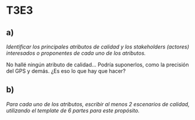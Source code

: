 # T3E3

## a)

_Identificar los principales atributos de calidad y los stakeholders (actores) interesados o proponentes de cada uno de los atributos._

No hallé ningún atributo de calidad... Podría suponerlos, como la precisión del GPS y demás. ¿Es eso lo que hay que hacer?

## b)

_Para cada uno de los atributos, escribir al menos 2 escenarios de calidad, utilizando el template de 6 partes para este propósito._
